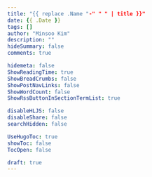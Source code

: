 ```yaml
---
title: "{{ replace .Name "-" " " | title }}"
date: {{ .Date }}
tags: []
author: "Minsoo Kim"
description: ""
hideSummary: false
comments: true

hidemeta: false
ShowReadingTime: true
ShowBreadCrumbs: false
ShowPostNavLinks: false
ShowWordCount: false
ShowRssButtonInSectionTermList: true

disableHLJS: false
disableShare: false
searchHidden: false

UseHugoToc: true
showToc: false
TocOpen: false

draft: true
---
```



